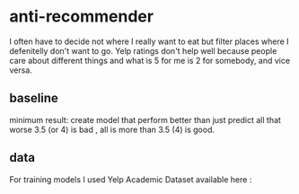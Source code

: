 # anti-recommender
I often have to decide not where I really want to eat but filter places where I defenitelly don't want to go.
Yelp ratings don't help well because people care about different things and what is 5 for me is 2 for somebody, and vice versa.


## baseline

minimum result: create model that perform better than just predict all that worse 3.5 (or 4) is bad , all is more than 3.5 (4) is good. 

## data

For training models I used Yelp Academic Dataset available here : 



